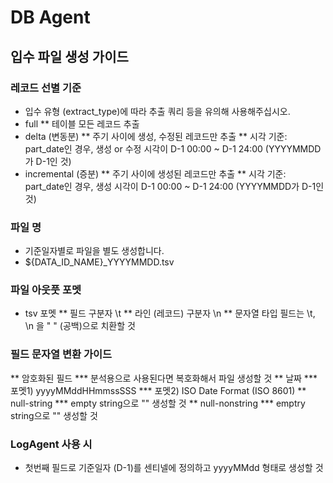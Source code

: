 # DB Agent

## 입수 파일 생성 가이드
### 레코드 선별 기준
* 입수 유형 (extract_type)에 따라 추출 쿼리 등을 유의해 사용해주십시오.
* full
** 테이블 모든 레코드 추출
* delta (변동분)
** 주기 사이에  생성, 수정된 레코드만 추출
** 시각 기준: part_date인 경우, 생성 or 수정 시각이 D-1 00:00 ~ D-1 24:00 (YYYYMMDD가 D-1인 것)
* incremental (증분)
** 주기 사이에 생성된 레코드만 추출
** 시각 기준: part_date인 경우, 생성 시각이 D-1 00:00 ~ D-1 24:00 (YYYYMMDD가 D-1인 것)

### 파일 명
* 기준일자별로 파일을 별도 생성합니다.
* ${DATA_ID_NAME}_YYYYMMDD.tsv

### 파일 아웃풋 포멧
* tsv 포멧
** 필드 구분자 \t
** 라인 (레코드) 구분자 \n
** 문자열 타입 필드는 \t, \n 을 " " (공백)으로 치환할 것

### 필드 문자열 변환 가이드
** 암호화된 필드
*** 분석용으로 사용된다면 복호화해서 파일 생성할 것
** 날짜
*** 포멧1) yyyyMMddHHmmssSSS
*** 포멧2) ISO Date Format (ISO 8601)
** null-string
*** empty string으로 "" 생성할 것
** null-nonstring
*** emptry string으로 "" 생성할 것

### LogAgent 사용 시
* 첫번째 필드로 기준일자 (D-1)를 센티넬에 정의하고 yyyyMMdd 형태로 생성할 것

